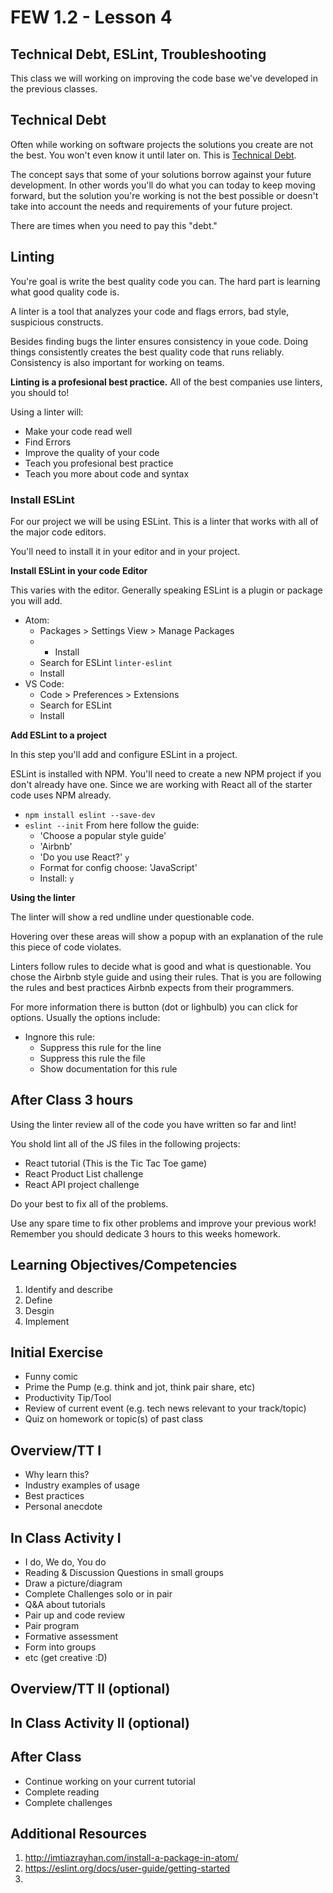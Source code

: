 # FEW 1.2 - Lesson 4

## Technical Debt, ESLint, Troubleshooting

This class we will working on improving the code base we've developed in the previous classes. 

## Technical Debt

Often while working on software projects the solutions you create are not the best. You won't even know it until later on. This is [Technical Debt](https://www.agilealliance.org/introduction-to-the-technical-debt-concept/).

The concept says that some of your solutions borrow against your future development. In other words you'll do what you can today to keep moving forward, but the solution you're working is not the best possible or doesn't take into account the needs and requirements of your future project. 

There are times when you need to pay this "debt." 

## Linting

You're goal is write the best quality code you can. The hard part is learning what good quality code is. 

A linter is a tool that analyzes your code and flags errors, bad style, suspicious constructs. 

Besides finding bugs the linter ensures consistency in youe code. Doing things consistently creates the best quality code that runs reliably. Consistency is also important for working on teams. 

**Linting is a profesional best practice.** All of the best companies use linters, you should to! 

Using a linter will: 

- Make your code read well
- Find Errors
- Improve the quality of your code
- Teach you profesional best practice
- Teach you more about code and syntax

### Install ESLint

For our project we will be using ESLint. This is a linter that works with all of the major code editors. 

You'll need to install it in your editor and in your project. 

**Install ESLint in your code Editor**

This varies with the editor. Generally speaking ESLint is a plugin or package you will add. 

- Atom: 
	- Packages > Settings View > Manage Packages 
	- + Install
	- Search for ESLint `linter-eslint`
	- Install 
- VS Code: 
	- Code > Preferences > Extensions
	- Search for ESLint
	- Install

**Add ESLint to a project**

In this step you'll add and configure ESLint in a project. 

ESLint is installed with NPM. You'll need to create a new NPM project if you don't already have one. Since we are working with  React all of the starter code uses NPM already. 

- `npm install eslint --save-dev`
- `eslint --init` From here follow the guide: 
	- 'Choose a popular style guide'
	- 'Airbnb'
	- 'Do you use React?' `y`
	- Format for config choose: 'JavaScript'
	- Install: `y`

**Using the linter**

The linter will show a red undline under questionable code. 

Hovering over these areas will show a popup with an explanation of the rule this piece of code violates. 

Linters follow rules to decide what is good and what is questionable. You chose the Airbnb style guide and using their rules. That is you are following the rules and best practices Airbnb expects from their programmers. 

For more information there is button (dot or lighbulb) you can click for options. Usually the options include: 

- Ingnore this rule: 
	- Suppress this rule for the line
	- Suppress this rule the file
	- Show documentation for this rule

## After Class 3 hours

Using the linter review all of the code you have written so far and lint!

You shold lint all of the JS files in the following projects: 

- React tutorial (This is the Tic Tac Toe game)
- React Product List challenge
- React API project challenge

Do your best to fix all of the problems. 

Use any spare time to fix other problems and improve your previous work! Remember you should dedicate 3 hours to this weeks homework. 

## Learning Objectives/Competencies

1. Identify and describe
1. Define 
1. Desgin 
1. Implement 

## Initial Exercise

- Funny comic
- Prime the Pump (e.g. think and jot, think pair share, etc)
- Productivity Tip/Tool
- Review of current event (e.g. tech news relevant to your track/topic)
- Quiz on homework or topic(s) of past class

## Overview/TT I 

- Why learn this? 
- Industry examples of usage
- Best practices
- Personal anecdote 

## In Class Activity I

- I do, We do, You do
- Reading & Discussion Questions in small groups
- Draw a picture/diagram
- Complete Challenges solo or in pair
- Q&A about tutorials
- Pair up and code review
- Pair program
- Formative assessment
- Form into groups
- etc (get creative :D)

## Overview/TT II (optional)

## In Class Activity II (optional)

## After Class

- Continue working on your current tutorial
- Complete reading
- Complete challenges

## Additional Resources

1. http://imtiazrayhan.com/install-a-package-in-atom/
1. https://eslint.org/docs/user-guide/getting-started
1. 
